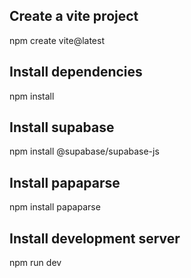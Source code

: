 ## Create a vite project
npm create vite@latest

## Install dependencies
npm install

## Install supabase
npm install @supabase/supabase-js

## Install papaparse
npm install papaparse

## Install development server
npm run dev
